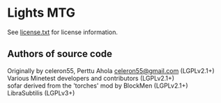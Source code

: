 Lights MTG
==========
See [license.txt](./license.txt) for license information.

Authors of source code
----------------------
Originally by celeron55, Perttu Ahola <celeron55@gmail.com> (LGPLv2.1+)  
Various Minetest developers and contributors (LGPLv2.1+)  
sofar derived from the 'torches' mod by BlockMen (LGPLv2.1+)  
LibraSubtilis (LGPLv3+)

